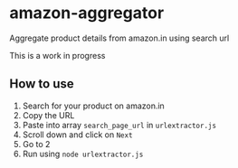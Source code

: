# amazon-aggregator
Aggregate product details from amazon.in using search url

This is a work in progress 

## How to use

 1. Search for your product on amazon.in
 2. Copy the URL
 3. Paste into array `search_page_url` in `urlextractor.js`
 4. Scroll down and click on `Next` 
 5. Go to 2
 6. Run using `node urlextractor.js`